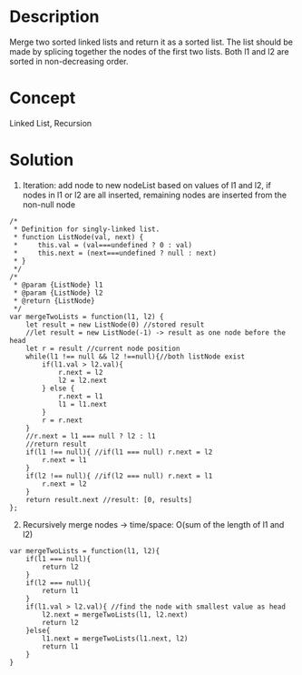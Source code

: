 # Description
Merge two sorted linked lists and return it as a sorted list. The list should be made by splicing together the nodes of the first two lists. Both l1 and l2 are sorted in non-decreasing order.
# Concept
Linked List, Recursion 
# Solution
1. Iteration: add node to new nodeList based on values of l1 and l2, if nodes in l1 or l2 are all inserted, remaining nodes are inserted from the non-null node
```
/*
 * Definition for singly-linked list.
 * function ListNode(val, next) {
 *     this.val = (val===undefined ? 0 : val)
 *     this.next = (next===undefined ? null : next)
 * }
 */
/*
 * @param {ListNode} l1
 * @param {ListNode} l2
 * @return {ListNode}
 */
var mergeTwoLists = function(l1, l2) {
    let result = new ListNode(0) //stored result
    //let result = new ListNode(-1) -> result as one node before the head
    let r = result //current node position
    while(l1 !== null && l2 !==null){//both listNode exist
        if(l1.val > l2.val){
            r.next = l2
            l2 = l2.next
        } else {
            r.next = l1
            l1 = l1.next
        }
        r = r.next
    }
    //r.next = l1 === null ? l2 : l1
    //return result
    if(l1 !== null){ //if(l1 === null) r.next = l2
        r.next = l1
    }
    if(l2 !== null){ //if(l2 === null) r.next = l1
        r.next = l2
    }
    return result.next //result: [0, results]
};
```
2. Recursively merge nodes -> time/space: O(sum of the length of l1 and l2)
```
var mergeTwoLists = function(l1, l2){
    if(l1 === null){
        return l2
    }
    if(l2 === null){
        return l1
    }
    if(l1.val > l2.val){ //find the node with smallest value as head
        l2.next = mergeTwoLists(l1, l2.next)
        return l2
    }else{
        l1.next = mergeTwoLists(l1.next, l2)
        return l1
    }
}
```
